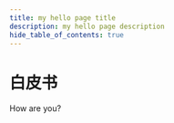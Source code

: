 ```yaml
---
title: my hello page title
description: my hello page description
hide_table_of_contents: true
---
```


# 白皮书

How are you?
